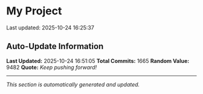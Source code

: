 # My Project


Last updated: 2025-10-24 16:25:37








































































































































































































































































































































































































































































































































































































































































































































































































































































































































































































































































































































































































































































































































































































































































































































































































































































































































































































































































































































































































































































































































## Auto-Update Information

**Last Updated:** 2025-10-24 16:51:05
**Total Commits:** 1665
**Random Value:** 9482
**Quote:** _Keep pushing forward!_

---
_This section is automatically generated and updated._